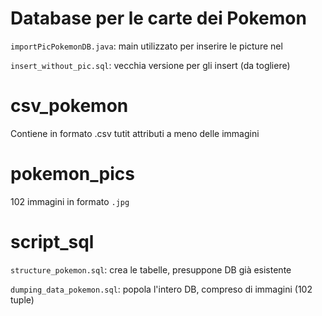 # Database per le carte dei Pokemon

`importPicPokemonDB.java`: main utilizzato per inserire le picture nel 

`insert_without_pic.sql`: vecchia versione per gli insert (da togliere)

# csv_pokemon

Contiene in formato .csv tutit attributi a meno delle immagini

# pokemon_pics

102 immagini in formato `.jpg`

# script_sql

`structure_pokemon.sql`: crea le tabelle, presuppone DB già esistente

`dumping_data_pokemon.sql`: popola l'intero DB, compreso di immagini (102 tuple)
